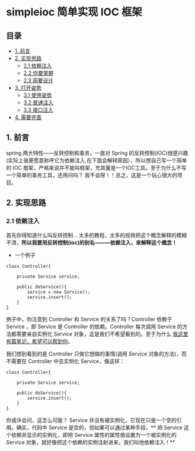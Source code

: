 # simpleioc 简单实现 IOC 框架

## 目录


- [1. 前言](#1)
- [2. 实现思路](#2)
  - [2.1 依赖注入](#2.1)
  - [2.2 你要掌握](#2.2)
  - [2.3 简要设计](#2.3)
- [3. 打开姿势](#3)
  - [3.1 使用姿势](#3.1)
  - [3.2 普通注入](#3.2)
  - [3.3 接口注入](#3.3)
- [4. 需要完善](#4) 



<h2 id="1">1. 前言</h2>

spring 两大特性——反转控制和事务，一直对 Spring 的反转控制(IOC)很感兴趣(实际上我更愿意称呼它为依赖注入,在下面会解释原因），所以想自己写一个简单的 IOC 框架，严格来说并不能叫框架，充其量是一个IOC工具。至于为什么不写一个简单的事务工具，还用问吗？ 我不会呀！！总之，这是一个玩心很大的项目。



<h2 id="2">2. 实现思路</h2>
 

<h3 id="2.1">2.1 依赖注入</h3>



首先你得知道什么叫反转控制... 太多的教程，太多的视频把这个概念解释的模糊不清，**所以我要用反转控制(ioc)的别名———依赖注入，来解释这个概念！**


- 一个例子


```
class Controller{

	private Service service;

	public doService(){
     	service = new Service();
		service.insert();
    }
}

```

例子中，你注意到 Controller 和 Service 的关系了吗？Controller 依赖于 Service ，即 Service 是 Controller 的依赖。Controller 每次调用 Service 的方法都需要亲自实例化 Service 对象，这是我们不希望看到的。至于为什么 [我这里有篇笔记，希望可以帮到你](https://github.com/DomBro96/MyNotes/blob/master/OOP/Java%E5%B7%A5%E5%8E%82%E8%AE%BE%E8%AE%A1%E6%A8%A1%E5%BC%8F.md)。

我们想到看到的是 Controller 只做它想做的事情(调用 Service 对象的方法)，而不需要在 Controller 中去实例化 Service，像这样：


```
class Controller{

	private Service service;

	public doService(){
		service.insert();
    }
}
```

你或许会问，这怎么可能？ Service 并没有被实例化，它现在只是一个空的引用。确实，代码中 Service 是空的，但如果可以通过某种手段，** 把 Service 这个依赖非显示的实例化，即把 Service 属性的属性值设置为一个被实例化的 Service 对象，就好像把这个依赖的实例注射进来，我们叫他依赖注入！**








 





